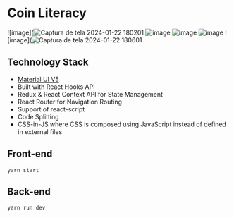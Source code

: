 # Coin Literacy

![image](![Captura de tela 2024-01-22 180201](https://github.com/analiavictoria/coin_literacy/assets/58526878/e7f03a0c-aaae-42c0-8a47-d61f446f238a)
![image](https://github.com/analiavictoria/coin_literacy/assets/58526878/42a02812-39a2-46a2-9615-28df9c1d6b25)
![image](https://github.com/analiavictoria/coin_literacy/assets/58526878/fe2e1af4-e107-4f5d-ba36-6aa4ea91f23f)
![image](https://github.com/analiavictoria/coin_literacy/assets/58526878/0beaf977-c3cb-435c-a640-951297632a3c)
![image](![Captura de tela 2024-01-22 180601](https://github.com/analiavictoria/coin_literacy/assets/58526878/f7b72102-b425-4307-81e3-49d910a376af)

## Technology Stack

-   [Material UI V5](https://material-ui.com/)
-   Built with React Hooks API
-   Redux & React Context API for State Management
-   React Router for Navigation Routing
-   Support of react-script
-   Code Splitting
-   CSS-in-JS where CSS is composed using JavaScript instead of defined in external files

## Front-end

`yarn start`

## Back-end 

`yarn run dev`
